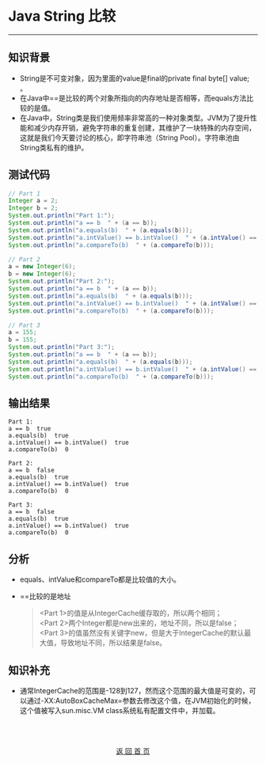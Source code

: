 # **Java String 比较**
---

## **知识背景**
- String是不可变对象，因为里面的value是final的private final byte[] value; 。
- 在Java中==是比较的两个对象所指向的内存地址是否相等，而equals方法比较的是值。
- 在Java中，String类是我们使用频率非常高的一种对象类型。JVM为了提升性能和减少内存开销，避免字符串的重复创建，其维护了一块特殊的内存空间，这就是我们今天要讨论的核心，即字符串池（String Pool）。字符串池由String类私有的维护。


## **测试代码**

```java
// Part 1
Integer a = 2;
Integer b = 2;
System.out.println("Part 1:");
System.out.println("a == b  " + (a == b));
System.out.println("a.equals(b)  " + (a.equals(b)));
System.out.println("a.intValue() == b.intValue()  " + (a.intValue() == b.intValue()));
System.out.println("a.compareTo(b)  " + (a.compareTo(b)));

// Part 2
a = new Integer(6);
b = new Integer(6);
System.out.println("Part 2:");
System.out.println("a == b  " + (a == b));
System.out.println("a.equals(b)  " + (a.equals(b)));
System.out.println("a.intValue() == b.intValue()  " + (a.intValue() == b.intValue()));
System.out.println("a.compareTo(b)  " + (a.compareTo(b)));

// Part 3
a = 155;
b = 155;
System.out.println("Part 3:");
System.out.println("a == b  " + (a == b));
System.out.println("a.equals(b)  " + (a.equals(b)));
System.out.println("a.intValue() == b.intValue()  " + (a.intValue() == b.intValue()));
System.out.println("a.compareTo(b)  " + (a.compareTo(b)));

```

## **输出结果**
```
Part 1:
a == b  true
a.equals(b)  true
a.intValue() == b.intValue()  true
a.compareTo(b)  0

Part 2:
a == b  false
a.equals(b)  true
a.intValue() == b.intValue()  true
a.compareTo(b)  0

Part 3:
a == b  false
a.equals(b)  true
a.intValue() == b.intValue()  true
a.compareTo(b)  0
```

## **分析**
- equals、intValue和compareTo都是比较值的大小。

- ==比较的是地址<br/>
    > <Part 1>的值是从IntegerCache缓存取的，所以两个相同；<br/>
    > <Part 2>两个Integer都是new出来的，地址不同，所以是false；<br/>
    > <Part 3>的值虽然没有关键字new，但是大于IntegerCache的默认最大值，导致地址不同，所以结果是false。

## **知识补充**
- 通常IntegerCache的范围是-128到127，然而这个范围的最大值是可变的，可以通过-XX:AutoBoxCacheMax=<size>参数去修改这个值，在JVM初始化的时候，这个值被写入sun.misc.VM class系统私有配置文件中，并加载。

<br/><br/>

[<p align="center">返 回 首 页</p>](../README.md)
